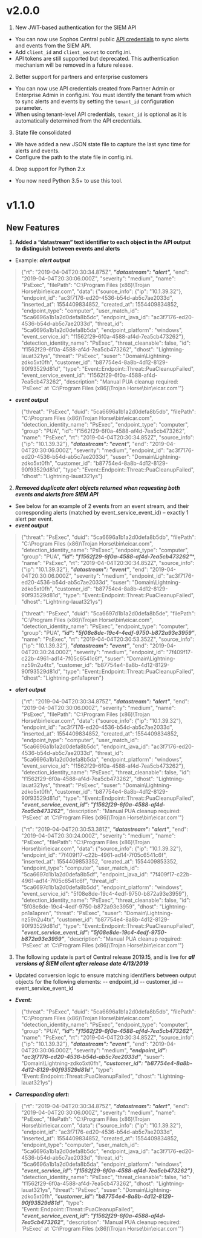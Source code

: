 # v2.0.0
1. New JWT-based authentication for the SIEM API
- You can now use Sophos Central public [API credentials](https://developer.sophos.com/getting-started) to sync alerts and events from the SIEM API.
- Add `client_id` and `client_secret` to config.ini.
- API tokens are still supported but deprecated. This authentication mechanism will be removed in a future release.
2. Better support for partners and enterprise customers
- You can now use API credentials created from Partner Admin or Enterprise Admin in config.ini. You must identify the tenant from which to sync alerts and events by setting the `tenant_id` configuration parameter.
- When using tenant-level API credentials, `tenant_id` is optional as it is automatically determined from the API credentials.
3. State file consolidated
- We have added a new JSON state file to capture the last sync time for alerts and events. 
- Configure the path to the state file in config.ini.
4. Drop support for Python 2.x
- You now need Python 3.5+ to use this tool.

# v1.1.0
## New Features
1. ****Added a “datastream” text identifier to each object in the API output to distinguish between events and alerts****
- Example:
***_alert output_***

>{"rt": "2019-04-04T20:30:34.875Z", ***"datastream": "alert",*** "end": "2019-04-04T20:30:06.000Z", "severity": "medium", "name": "PsExec", "filePath": "C:\\Program Files (x86)\\Trojan Horse\\bin\\eicar.com", "data": {"source_info": {"ip": "10.1.39.32"}, "endpoint_id": "ac3f7176-ed20-4536-b54d-ab5c7ae2033d", "inserted_at": 1554409834852, "created_at": 1554409834852, "endpoint_type": "computer", "user_match_id": "5ca6696a1b1a2d0defa8b5dc", "endpoint_java_id": "ac3f7176-ed20-4536-b54d-ab5c7ae2033d", "threat_id": "5ca6696a1b1a2d0defa8b5da", "endpoint_platform": "windows", "event_service_id": "f1562f29-6f0a-4588-af4d-7ea5cb473262"}, "detection_identity_name": "PsExec", "threat_cleanable": false, "id": "f1562f29-6f0a-4588-af4d-7ea5cb473262", "dhost": "Lightning-lauat321ys", "threat": "PsExec", "suser": "Domain\\Lightning-zdko5xt0fh", "customer_id": "b87754e4-8a8b-4d12-8129-90f93529d81d", "type": "Event::Endpoint::Threat::PuaCleanupFailed", "event_service_event_id": "f1562f29-6f0a-4588-af4d-7ea5cb473262", "description": "Manual PUA cleanup required: 'PsExec' at 'C:\\Program Files (x86)\\Trojan Horse\\bin\\eicar.com'"}

- ***_event output_***
>{"threat": "PsExec", "duid": "5ca6696a1b1a2d0defa8b5db", "filePath": "C:\\Program Files (x86)\\Trojan Horse\\bin\\eicar.com", "detection_identity_name": "PsExec", "endpoint_type": "computer", "group": "PUA", "id": "f1562f29-6f0a-4588-af4d-7ea5cb473262", "name": "PsExec", "rt": "2019-04-04T20:30:34.852Z", "source_info": {"ip": "10.1.39.32"}, ***"datastream": "event",*** "end": "2019-04-04T20:30:06.000Z", "severity": "medium", "endpoint_id": "ac3f7176-ed20-4536-b54d-ab5c7ae2033d", "suser": "Domain\\Lightning-zdko5xt0fh", "customer_id": "b87754e4-8a8b-4d12-8129-90f93529d81d", "type": "Event::Endpoint::Threat::PuaCleanupFailed", "dhost": "Lightning-lauat321ys"}
2. ***Removed duplicate alert objects returned when requesting both events and alerts from SIEM API***
- See below for an example of 2 events from an event stream, and their corresponding alerts (matched by event_service_event_id) – exactly 1 alert per event.
- ***event output***
>{"threat": "PsExec", "duid": "5ca6696a1b1a2d0defa8b5db", "filePath": "C:\\Program Files (x86)\\Trojan Horse\\bin\\eicar.com", "detection_identity_name": "PsExec", "endpoint_type": "computer", "group": "PUA", ***"id": "f1562f29-6f0a-4588-af4d-7ea5cb473262"****, "name": "PsExec", "rt": "2019-04-04T20:30:34.852Z", "source_info": {"ip": "10.1.39.32"}, ***"datastream": "event"***, "end": "2019-04-04T20:30:06.000Z", "severity": "medium", "endpoint_id": "ac3f7176-ed20-4536-b54d-ab5c7ae2033d", "suser": "Domain\\Lightning-zdko5xt0fh", "customer_id": "b87754e4-8a8b-4d12-8129-90f93529d81d", "type": "Event::Endpoint::Threat::PuaCleanupFailed", "dhost": "Lightning-lauat321ys"}

>{"threat": "PsExec", "duid": "5ca6697d1b1a2d0defa8b5de", "filePath": "C:\\Program Files (x86)\\Trojan Horse\\bin\\eicar.com", "detection_identity_name": "PsExec", "endpoint_type": "computer", "group": "PUA", ***"id": "5f08e8de-19c4-4edf-9750-b872a93e3959"***, "name": "PsExec", "rt": "2019-04-04T20:30:53.352Z", "source_info": {"ip": "10.1.39.32"}, ***"datastream": "event"***, "end": "2019-04-04T20:30:24.000Z", "severity": "medium", "endpoint_id": "7f409f17-c22b-4961-ad14-7f05c6541c6f", "suser": "Domain\\Lightning-nz59n2u4tx", "customer_id": "b87754e4-8a8b-4d12-8129-90f93529d81d", "type": "Event::Endpoint::Threat::PuaCleanupFailed", "dhost": "Lightning-pn1a1apren"}

- ***alert output***
>{"rt": "2019-04-04T20:30:34.875Z", ***"datastream": "alert"***, "end": "2019-04-04T20:30:06.000Z", "severity": "medium", "name": "PsExec", "filePath": "C:\\Program Files (x86)\\Trojan Horse\\bin\\eicar.com", "data": {"source_info": {"ip": "10.1.39.32"}, "endpoint_id": "ac3f7176-ed20-4536-b54d-ab5c7ae2033d", "inserted_at": 1554409834852, "created_at": 1554409834852, "endpoint_type": "computer", "user_match_id": "5ca6696a1b1a2d0defa8b5dc", "endpoint_java_id": "ac3f7176-ed20-4536-b54d-ab5c7ae2033d", "threat_id": "5ca6696a1b1a2d0defa8b5da", "endpoint_platform": "windows", "event_service_id": "f1562f29-6f0a-4588-af4d-7ea5cb473262"}, "detection_identity_name": "PsExec", "threat_cleanable": false, "id": "f1562f29-6f0a-4588-af4d-7ea5cb473262", "dhost": "Lightning-lauat321ys", "threat": "PsExec", "suser": "Domain\\Lightning-zdko5xt0fh", "customer_id": "b87754e4-8a8b-4d12-8129-90f93529d81d", "type": "Event::Endpoint::Threat::PuaCleanupFailed", ***"event_service_event_id": "f1562f29-6f0a-4588-af4d-7ea5cb473262"***, "description": "Manual PUA cleanup required: 'PsExec' at 'C:\\Program Files (x86)\\Trojan Horse\\bin\\eicar.com'"}

>{"rt": "2019-04-04T20:30:53.381Z", ***"datastream": "alert"***, "end": "2019-04-04T20:30:24.000Z", "severity": "medium", "name": "PsExec", "filePath": "C:\\Program Files (x86)\\Trojan Horse\\bin\\eicar.com", "data": {"source_info": {"ip": "10.1.39.32"}, "endpoint_id": "7f409f17-c22b-4961-ad14-7f05c6541c6f", "inserted_at": 1554409853352, "created_at": 1554409853352, "endpoint_type": "computer", "user_match_id": "5ca6697d1b1a2d0defa8b5df", "endpoint_java_id": "7f409f17-c22b-4961-ad14-7f05c6541c6f", "threat_id": "5ca6697d1b1a2d0defa8b5dd", "endpoint_platform": "windows", "event_service_id": "5f08e8de-19c4-4edf-9750-b872a93e3959"}, "detection_identity_name": "PsExec", "threat_cleanable": false, "id": "5f08e8de-19c4-4edf-9750-b872a93e3959", "dhost": "Lightning-pn1a1apren", "threat": "PsExec", "suser": "Domain\\Lightning-nz59n2u4tx", "customer_id": "b87754e4-8a8b-4d12-8129-90f93529d81d", "type": "Event::Endpoint::Threat::PuaCleanupFailed", ***"event_service_event_id": "5f08e8de-19c4-4edf-9750-b872a93e3959"***, "description": "Manual PUA cleanup required: 'PsExec' at 'C:\\Program Files (x86)\\Trojan Horse\\bin\\eicar.com'"}

3. The following update is part of Central release 2019.15, and is live for ***all versions of SIEM client after release date 4/13/2019***
-	Updated conversion logic to ensure matching identifiers between output objects for the following elements:
--	endpoint_id
--	customer_id
--	event_service_event_id

- ***Event:***
>{"threat": "PsExec", "duid": "5ca6696a1b1a2d0defa8b5db", "filePath": "C:\\Program Files (x86)\\Trojan Horse\\bin\\eicar.com", "detection_identity_name": "PsExec", "endpoint_type": "computer", "group": "PUA", ***"id": "f1562f29-6f0a-4588-af4d-7ea5cb473262"***, "name": "PsExec", "rt": "2019-04-04T20:30:34.852Z", "source_info": {"ip": "10.1.39.32"}, ***"datastream": "event"***, "end": "2019-04-04T20:30:06.000Z", "severity": "medium", ***"endpoint_id": "ac3f7176-ed20-4536-b54d-ab5c7ae2033d"***, "suser": "Domain\\Lightning-zdko5xt0fh", ***"customer_id": "b87754e4-8a8b-4d12-8129-90f93529d81d"***, "type": "Event::Endpoint::Threat::PuaCleanupFailed", "dhost": "Lightning-lauat321ys"}

- ***Corresponding alert:***
>{"rt": "2019-04-04T20:30:34.875Z", ***"datastream": "alert"***, "end": "2019-04-04T20:30:06.000Z", "severity": "medium", "name": "PsExec", "filePath": "C:\\Program Files (x86)\\Trojan Horse\\bin\\eicar.com", "data": {"source_info": {"ip": "10.1.39.32"}, "endpoint_id": "ac3f7176-ed20-4536-b54d-ab5c7ae2033d", "inserted_at": 1554409834852, "created_at": 1554409834852, "endpoint_type": "computer", "user_match_id": "5ca6696a1b1a2d0defa8b5dc", "endpoint_java_id": "ac3f7176-ed20-4536-b54d-ab5c7ae2033d", "threat_id": "5ca6696a1b1a2d0defa8b5da", "endpoint_platform": "windows", ***"event_service_id": "f1562f29-6f0a-4588-af4d-7ea5cb473262"}***, "detection_identity_name": "PsExec", "threat_cleanable": false, "id": "f1562f29-6f0a-4588-af4d-7ea5cb473262", "dhost": "Lightning-lauat321ys", "threat": "PsExec", "suser": "Domain\\Lightning-zdko5xt0fh", ***"customer_id": "b87754e4-8a8b-4d12-8129-90f93529d81d"***, "type": "Event::Endpoint::Threat::PuaCleanupFailed", ***"event_service_event_id": "f1562f29-6f0a-4588-af4d-7ea5cb473262"***, "description": "Manual PUA cleanup required: 'PsExec' at 'C:\\Program Files (x86)\\Trojan Horse\\bin\\eicar.com'"}
 

